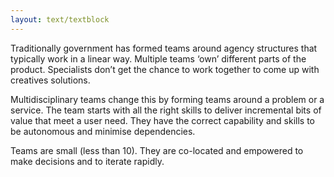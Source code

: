 ```yaml
---
layout: text/textblock
---
```


Traditionally government has formed teams around agency structures that typically work in a linear way. Multiple teams ‘own’ different parts of the product. Specialists don’t get the chance to work together to come up with creatives solutions.

Multidisciplinary teams change this by forming teams around a problem or a service. The team starts with all the right skills to deliver incremental bits of value that meet a user need. They have the correct capability and skills to be autonomous and minimise dependencies.

Teams are small (less than 10). They are co-located and empowered to make decisions and to iterate rapidly.
